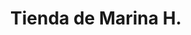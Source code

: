 ---
title: "Tienda de Marina H."
url: /santa-cruz-de-la-sierra/tienda-de-marina-h/
shop: Lebensmittel
---